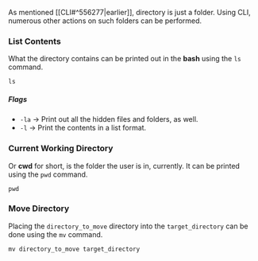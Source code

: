 As mentioned [[CLI#^556277|earlier]], directory is just a folder. Using CLI, numerous other actions on such folders can be performed.

### List Contents
What the directory contains can be printed out in the **bash** using the `ls` command.
```shell
ls
```

##### Flags
* `-la` → Print out all the hidden files and folders, as well.
* `-l` → Print the contents in a list format.


### Current Working Directory
Or **cwd** for short, is the folder the user is in, currently. It can be printed using the `pwd` command.
```shell
pwd
```


### Move Directory
Placing the `directory_to_move` directory into the `target_directory` can be done using the `mv` command.
```shell
mv directory_to_move target_directory
```

